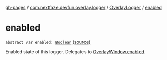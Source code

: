 [gh-pages](../../index.md) / [com.nextfaze.devfun.overlay.logger](../index.md) / [OverlayLogger](index.md) / [enabled](./enabled.md)

# enabled

`abstract var enabled: `[`Boolean`](https://kotlinlang.org/api/latest/jvm/stdlib/kotlin/-boolean/index.html) [(source)](https://github.com/NextFaze/dev-fun/tree/master/devfun/src/main/java/com/nextfaze/devfun/overlay/logger/Logger.kt#L45)

Enabled state of this logger. Delegates to [OverlayWindow.enabled](../../com.nextfaze.devfun.overlay/-overlay-window/enabled.md).

